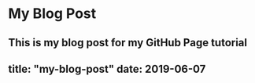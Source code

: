 # My Blog Post
This is my blog post for my GitHub Page tutorial 
---
title: "my-blog-post"
date: 2019-06-07
---
